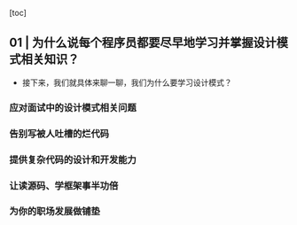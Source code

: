  [toc]

## 01 | 为什么说每个程序员都要尽早地学习并掌握设计模式相关知识？

-   接下来，我们就具体来聊一聊，我们为什么要学习设计模式？

### 应对面试中的设计模式相关问题

### 告别写被人吐槽的烂代码

### 提供复杂代码的设计和开发能力

### 让读源码、学框架事半功倍

### 为你的职场发展做铺垫

